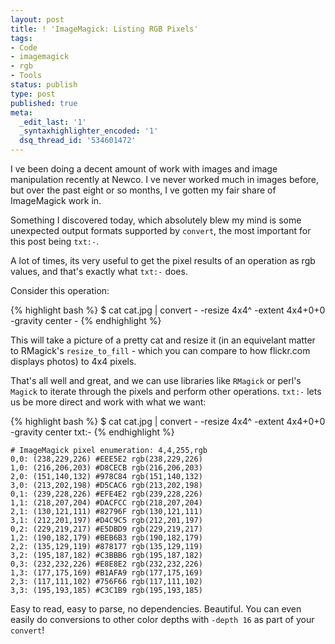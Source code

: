 ```yaml
---
layout: post
title: ! 'ImageMagick: Listing RGB Pixels'
tags:
- Code
- imagemagick
- rgb
- Tools
status: publish
type: post
published: true
meta:
  _edit_last: '1'
  _syntaxhighlighter_encoded: '1'
  dsq_thread_id: '534601472'
---
```

I ve been doing a decent amount of work with images and image manipulation recently at Newco. I ve never worked much in images before, but over the past eight or so months, I ve gotten my fair share of ImageMagick work in.

Something I discovered today, which absolutely blew my mind is some unexpected output formats supported by <code>convert</code>, the most important for this post being <code>txt:-</code>.

A lot of times, its very useful to get the pixel results of an operation as rgb values, and that's exactly what <code>txt:-</code> does.

Consider this operation:

{% highlight bash %}
$ cat cat.jpg | convert - -resize 4x4^ -extent 4x4+0+0 -gravity center -
{% endhighlight %}

This will take a picture of a pretty cat and resize it (in an equivelant matter to RMagick's <code>resize_to_fill</code> - which you can compare to how flickr.com displays photos) to 4x4 pixels.

That's all well and great, and we can use libraries like <code>RMagick</code> or perl's <code>Magick</code> to iterate through the pixels and perform other operations. <code>txt:-</code> lets us be more direct and work with what we want:

{% highlight bash %}
$ cat cat.jpg | convert - -resize 4x4^ -extent 4x4+0+0 -gravity center txt:-
{% endhighlight %}

```
# ImageMagick pixel enumeration: 4,4,255,rgb
0,0: (238,229,226) #EEE5E2 rgb(238,229,226)
1,0: (216,206,203) #D8CECB rgb(216,206,203)
2,0: (151,140,132) #978C84 rgb(151,140,132)
3,0: (213,202,198) #D5CAC6 rgb(213,202,198)
0,1: (239,228,226) #EFE4E2 rgb(239,228,226)
1,1: (218,207,204) #DACFCC rgb(218,207,204)
2,1: (130,121,111) #82796F rgb(130,121,111)
3,1: (212,201,197) #D4C9C5 rgb(212,201,197)
0,2: (229,219,217) #E5DBD9 rgb(229,219,217)
1,2: (190,182,179) #BEB6B3 rgb(190,182,179)
2,2: (135,129,119) #878177 rgb(135,129,119)
3,2: (195,187,182) #C3BBB6 rgb(195,187,182)
0,3: (232,232,226) #E8E8E2 rgb(232,232,226)
1,3: (177,175,169) #B1AFA9 rgb(177,175,169)
2,3: (117,111,102) #756F66 rgb(117,111,102)
3,3: (195,193,185) #C3C1B9 rgb(195,193,185)
```

Easy to read, easy to parse, no dependencies. Beautiful. You can even easily do conversions to other color depths with <code>-depth 16</code> as part of your <code>convert</code>!
